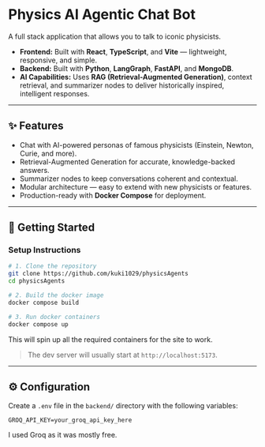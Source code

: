 # Physics AI Agentic Chat Bot

A full stack application that allows you to talk to iconic physicists.

- **Frontend:** Built with **React**, **TypeScript**, and **Vite** — lightweight, responsive, and simple.
- **Backend:** Built with **Python**, **LangGraph**, **FastAPI**, and **MongoDB**.
- **AI Capabilities:** Uses **RAG (Retrieval-Augmented Generation)**, context retrieval, and summarizer nodes to deliver historically inspired, intelligent responses.

---

## ✨ Features

- Chat with AI-powered personas of famous physicists (Einstein, Newton, Curie, and more).
- Retrieval-Augmented Generation for accurate, knowledge-backed answers.
- Summarizer nodes to keep conversations coherent and contextual.
- Modular architecture — easy to extend with new physicists or features.
- Production-ready with **Docker Compose** for deployment.

---

## 🚀 Getting Started

### Setup Instructions

```bash
# 1. Clone the repository
git clone https://github.com/kuki1029/physicsAgents
cd physicsAgents

# 2. Build the docker image
docker compose build

# 3. Run docker containers
docker compose up
```

This will spin up all the required containers for the site to work.

> The dev server will usually start at `http://localhost:5173`.

---

## ⚙️ Configuration

Create a `.env` file in the `backend/` directory with the following variables:

```env
GROQ_API_KEY=your_groq_api_key_here
```

I used Groq as it was mostly free.
